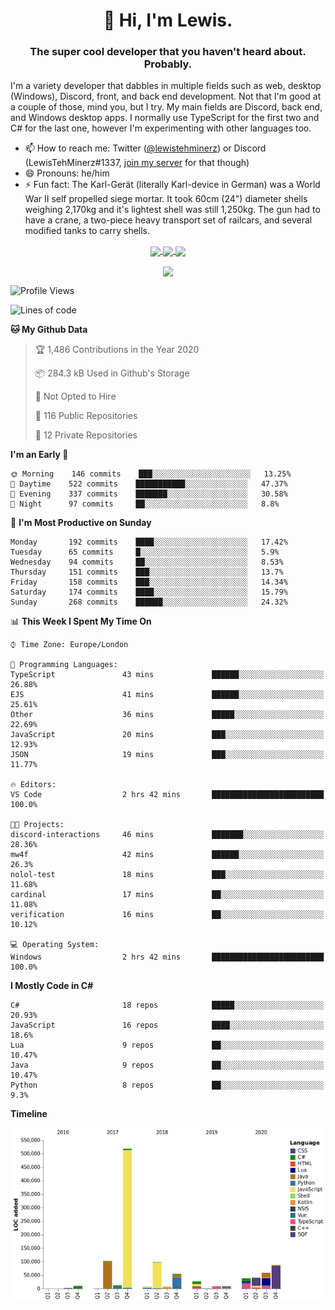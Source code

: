 <h1 align="center">👋 Hi, I'm Lewis.</h1>
<h3 align="center">The super cool developer that you haven't heard about. Probably.</h3>

I'm a variety developer that dabbles in multiple fields such as web, desktop (Windows), Discord, front, and back end development. Not that I'm good at a couple of those, mind you, but I try. My main fields are Discord, back end, and Windows desktop apps. I normally use TypeScript for the first two and C# for the last one, however I'm experimenting with other languages too.

- 📫 How to reach me: Twitter ([@lewistehminerz](https://twitter.com/lewistehminerz)) or Discord (LewisTehMinerz#1337, [join my server](https://discord.gg/XnUh7JB) for that though)
- 😄 Pronouns: he/him
- ⚡ Fun fact: The Karl-Gerät (literally Karl-device in German) was a World War II self propelled siege mortar. It took 60cm (24") diameter shells weighing 2,170kg and it's lightest shell was still 1,250kg. The gun had to have a crane, a two-piece heavy transport set of railcars, and several modified tanks to carry shells.

<p align="center">
  <a href="https://github.com/anuraghazra/github-readme-stats">
    <img align="center" src="https://github-readme-stats.vercel.app/api?username=LewisTehMinerz&count_private=true&show_icons=true&theme=gruvbox">
  </a>
  <a href="https://github.com/anuraghazra/github-readme-stats">
    <img align="center" src="https://github-readme-stats.vercel.app/api/top-langs?username=LewisTehMinerz&layout=compact&theme=gruvbox">
  </a>
  <a href="https://github.com/anuraghazra/github-readme-stats">
    <img align="center" src="https://github-readme-stats.vercel.app/api/wakatime?username=LewisTehMinerz&layout=compact&theme=gruvbox">
  </a>
</p>

<p align="center">
  <a href="https://github.com/ryo-ma/github-profile-trophy">
    <img align="center" src="https://github-profile-trophy.vercel.app/?username=ryo-ma&theme=gruvbox">
  </a>
</p>

<!--START_SECTION:waka-->
![Profile Views](http://img.shields.io/badge/Profile%20Views-4-blue)

![Lines of code](https://img.shields.io/badge/From%20Hello%20World%20I%27ve%20Written-5.8%20million%20lines%20of%20code-blue)

**🐱 My Github Data** 

> 🏆 1,486 Contributions in the Year 2020
 > 
> 📦 284.3 kB Used in Github's Storage 
 > 
> 🚫 Not Opted to Hire
 > 
> 📜 116 Public Repositories 
 > 
> 🔑 12 Private Repositories  

**I'm an Early 🐤** 

```text
🌞 Morning    146 commits    ███░░░░░░░░░░░░░░░░░░░░░░   13.25% 
🌆 Daytime    522 commits    ███████████░░░░░░░░░░░░░░   47.37% 
🌃 Evening    337 commits    ███████░░░░░░░░░░░░░░░░░░   30.58% 
🌙 Night      97 commits     ██░░░░░░░░░░░░░░░░░░░░░░░   8.8%

```
📅 **I'm Most Productive on Sunday** 

```text
Monday       192 commits    ████░░░░░░░░░░░░░░░░░░░░░   17.42% 
Tuesday      65 commits     █░░░░░░░░░░░░░░░░░░░░░░░░   5.9% 
Wednesday    94 commits     ██░░░░░░░░░░░░░░░░░░░░░░░   8.53% 
Thursday     151 commits    ███░░░░░░░░░░░░░░░░░░░░░░   13.7% 
Friday       158 commits    ███░░░░░░░░░░░░░░░░░░░░░░   14.34% 
Saturday     174 commits    ████░░░░░░░░░░░░░░░░░░░░░   15.79% 
Sunday       268 commits    ██████░░░░░░░░░░░░░░░░░░░   24.32%

```


📊 **This Week I Spent My Time On** 

```text
⌚︎ Time Zone: Europe/London

💬 Programming Languages: 
TypeScript               43 mins             ██████░░░░░░░░░░░░░░░░░░░   26.88% 
EJS                      41 mins             ██████░░░░░░░░░░░░░░░░░░░   25.61% 
Other                    36 mins             █████░░░░░░░░░░░░░░░░░░░░   22.69% 
JavaScript               20 mins             ███░░░░░░░░░░░░░░░░░░░░░░   12.93% 
JSON                     19 mins             ███░░░░░░░░░░░░░░░░░░░░░░   11.77%

🔥 Editors: 
VS Code                  2 hrs 42 mins       █████████████████████████   100.0%

🐱‍💻 Projects: 
discord-interactions     46 mins             ███████░░░░░░░░░░░░░░░░░░   28.36% 
mw4f                     42 mins             ██████░░░░░░░░░░░░░░░░░░░   26.3% 
nolol-test               18 mins             ███░░░░░░░░░░░░░░░░░░░░░░   11.68% 
cardinal                 17 mins             ██░░░░░░░░░░░░░░░░░░░░░░░   11.08% 
verification             16 mins             ██░░░░░░░░░░░░░░░░░░░░░░░   10.12%

💻 Operating System: 
Windows                  2 hrs 42 mins       █████████████████████████   100.0%

```

**I Mostly Code in C#** 

```text
C#                       18 repos            █████░░░░░░░░░░░░░░░░░░░░   20.93% 
JavaScript               16 repos            ████░░░░░░░░░░░░░░░░░░░░░   18.6% 
Lua                      9 repos             ██░░░░░░░░░░░░░░░░░░░░░░░   10.47% 
Java                     9 repos             ██░░░░░░░░░░░░░░░░░░░░░░░   10.47% 
Python                   8 repos             ██░░░░░░░░░░░░░░░░░░░░░░░   9.3%

```


**Timeline**

![Chart not found](https://raw.githubusercontent.com/LewisTehMinerz/LewisTehMinerz/master/charts/bar_graph.png) 


<!--END_SECTION:waka-->
